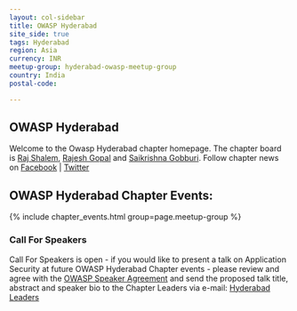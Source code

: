 ```yaml
---
layout: col-sidebar
title: OWASP Hyderabad
site_side: true
tags: Hyderabad
region: Asia
currency: INR
meetup-group: hyderabad-owasp-meetup-group
country: India
postal-code: 

---
```


OWASP Hyderabad
-------------
Welcome to the Owasp Hyderabad chapter homepage. The chapter board is <a href="mailto:raj.shalem@owasp.org">Raj Shalem</a>, <a href="mailto:rajesh.gopal@owasp.org">Rajesh Gopal</a> and <a href="mailto:saikrishna.gobburi@owasp.org">Saikrishna Gobburi</a>. Follow chapter news on [Facebook](https://www.facebook.com/OWASPHyderabad) | [Twitter](https://twitter.com/OWASPHyderabad) 


## OWASP Hyderabad Chapter Events:

{% include chapter_events.html group=page.meetup-group %}

### Call For Speakers

Call For Speakers is open - if you would like to present a talk on Application Security at future OWASP Hyderabad Chapter events - please review and agree with the [OWASP Speaker Agreement](https://owasp.org/www-policy/legal/speaker-agreement) and send the proposed talk title, abstract and speaker bio to the Chapter Leaders via e-mail: [Hyderabad Leaders](mailto:hyderabad-leaders@owasp.org)



